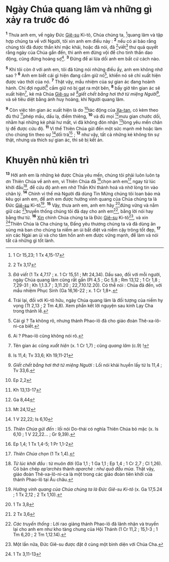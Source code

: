 # Ngày Chúa quang lâm và những gì xảy ra trước đó
<sup><b>1</b></sup> Thưa anh em, về ngày Đức [Giê-su]() Ki-tô, Chúa chúng ta, [^1*]quang lâm và tập hợp chúng ta về với Người, tôi xin anh em điều này : <sup><b>2</b></sup> nếu có ai bảo rằng chúng tôi đã được thần khí mặc khải, hoặc đã nói, đã [^2*]viết[^1] thư quả quyết rằng ngày của Chúa gần đến, thì anh em đừng vội để cho tinh thần dao động, cũng đừng hoảng sợ[^2]. <sup><b>3</b></sup> Đừng để ai lừa dối anh em bất cứ cách nào.

<sup><b>5</b></sup> Khi tôi còn ở với anh em, tôi đã từng nói những điều ấy, anh em không nhớ sao ? <sup><b>6</b></sup> Anh em biết cái gì hiện đang cầm giữ nó[^6], khiến nó sẽ chỉ xuất hiện được vào thời của nó. <sup><b>7</b></sup> Thật vậy, mầu nhiệm của sự gian ác đang hoành hành. Chỉ đợi người[^7] cầm giữ nó bị gạt ra một bên, <sup><b>8</b></sup> bấy giờ tên gian ác sẽ xuất hiện[^8], kẻ mà Chúa [Giê-su]() *sẽ [^6*]giết chết bằng hơi thở từ miệng Người*[^9], và sẽ tiêu diệt bằng ánh huy hoàng, khi Người quang lâm.

<sup><b>9</b></sup> Còn việc tên gian ác xuất hiện là do [^7*]tác động của [Xa-tan](), có kèm theo đủ thứ [^8*]phép mầu, dấu lạ, điềm thiêng, <sup><b>10</b></sup> và đủ mọi [^9*]mưu gian chước dối, nhằm hại những kẻ phải hư mất, vì đã không đón nhận [^10*]lòng yêu mến chân lý để được cứu độ. <sup><b>11</b></sup> Vì thế Thiên Chúa gửi đến một sức mạnh mê hoặc làm cho chúng tin theo sự [^11*]dối trá[^10] ; <sup><b>12</b></sup> như vậy, tất cả những kẻ không tin sự thật, nhưng ưa thích sự gian ác, thì sẽ bị kết án.


# Khuyên nhủ kiên trì
<sup><b>13</b></sup> Hỡi anh em là những kẻ được Chúa yêu mến, chúng tôi phải luôn luôn tạ ơn Thiên Chúa về anh em, vì Thiên Chúa đã [^12*]chọn anh em[^11] ngay từ lúc khởi đầu[^12], để cứu độ anh em nhờ Thần Khí thánh hoá và nhờ lòng tin vào chân lý. <sup><b>14</b></sup> Chính vì thế mà Người đã dùng Tin Mừng chúng tôi loan báo mà kêu gọi anh em, để anh em được hưởng vinh quang của Chúa chúng ta là Đức [Giê-su]() Ki-tô[^13]. <sup><b>15</b></sup> Vậy, thưa anh em, anh em hãy [^13*]đứng vững và nắm giữ các [^14*]truyền thống chúng tôi đã dạy cho anh em[^14], bằng lời nói hay bằng thư từ. <sup><b>16</b></sup> [Xin]() chính Chúa chúng ta là Đức [Giê-su]() Ki-tô[^15], và xin [^15*]Thiên Chúa là Cha chúng ta, Đấng yêu thương chúng ta và đã dùng ân sủng mà ban cho chúng ta niềm an ủi bất diệt và niềm cậy trông tốt đẹp, <sup><b>17</b></sup> xin các Ngài an ủi và cho tâm hồn anh em được vững mạnh, để làm và nói tất cả những gì tốt lành.

[^1]: *Đã viết* (1 Tx 4,7.17 ; x. 1 Cr 15,51 ; Mt 24,34). Dầu sao, đối với mỗi người, ngày Chúa quang lâm cũng rất gần (Pl 4,5 ; Gc 5,8 ; Rm 13,12 ; 1 Cr 1,8 ; 7,29-31 ; Kh 1,1.3.7 ; 3,11.20 ; 22,7.10.12.20). Có thể nói : Chúa đã đến, với mầu nhiệm Phục Sinh (Ga 16,16-22 ; x. 1 Cr 1,8+.
[^2]: Trái lại, đối với Ki-tô hữu, ngày Chúa quang lâm là đối tượng của niềm hy vọng (Tt 2,13 ; 2 Tm 4,8). Xem phần kết lời nguyện sau kinh Lạy Cha trong thánh lễ.
[^6]: Cái gì ? Ta không rõ, nhưng thánh Phao-lô đã cho giáo đoàn Thê-xa-lô-ni-ca biết.
[^7]: Ai ? Phao-lô cũng không nói rõ.
[^8]: Tên gian ác cũng *xuất hiện* (x. 1 Cr 1,7) ; cũng *quang lâm* (c.9) !
[^9]: *Giết chết bằng hơi thở từ miệng Người* : Lối nói khải huyền lấy từ Is 11,4 ; Tv 33,6.
[^10]: *Thiên Chúa gửi đến* : lối nói Do-thái có nghĩa Thiên Chúa bỏ mặc (x. Is 6,10 ; 1 V 22,22... ; Gr 9,39).
[^11]: *Thiên Chúa chọn* (1 Tx 1,4).
[^12]: *Từ lúc khởi đầu* : từ muôn đời (Ga 1,1 ; 1 Ga 1,1 ; Ep 1,4 ; 1 Cr 2,7 ; Cl 1,26). Có bản chép *ap’archès* thành *aparchè* : *như quả đầu mùa*. Thật vậy, giáo đoàn Thê-xa-lô-ni-ca là một trong các giáo đoàn tiên khởi của thánh Phao-lô tại Âu châu.
[^13]: *Hưởng vinh quang của Chúa chúng ta là Đức Giê-su Ki-tô* (x. Ga 17,5.24 ; 1 Tx 2,12 ; 2 Tx 1,10).
[^14]: *Các truyền thống* : Lời rao giảng thánh Phao-lô đã lãnh nhận và truyền lại cho anh em như kho tàng chung của Hội Thánh (1 Cr 11,2 ; 15,1-3 ; 1 Tm 6,20 ; 2 Tm 1,12.14).
[^15]: Một lần nữa, Đức Giê-su được đặt ở cùng một bình diện với Chúa Cha.
[^1*]: 1 Cr 15,23; 1 Tx 4,15-17
[^2*]: 2 Tx 3,17
[^6*]: Is 11,4; Tv 33,6; Kh 19,11-21
[^7*]: Ep 2,2
[^8*]: Kh 13,13-17
[^9*]: Ga 8,44
[^10*]: Mt 24,12
[^11*]: 1 V 22,22; Is 6,10
[^12*]: Ep 1,4; 1 Tx 1,4-5; 1 Pr 1,1-2
[^13*]: 1 Tx 3,8
[^14*]: 2 Tx 3,6
[^15*]: 1 Tx 3,11-13